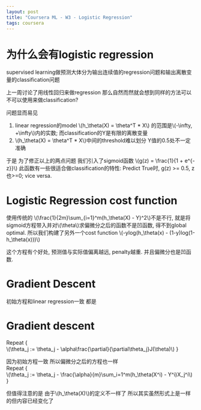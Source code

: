 ```yaml
---
layout: post
title: "Coursera ML - W3 - Logistic Regression"
tags: coursera
---
```


# 为什么会有logistic regression

supervised learning做预测大体分为输出连续值的regression问题和输出离散变量的classification问题

上一周讨论了用线性回归来做regression 那么自然而然就会想到同样的方法可以不可以使用来做classification?

问题显而易见
1. linear regression的model \\(h_\theta(X) = \theta^T * X\\) 的范围是\\(-\infty, +\infty\\)内的实数; 而classification的Y是有限的离散变量  
2. \\(h_\theta(X) = \theta^T * X\\)中间的threshold难以划分 Y值的0.5处不一定准确  

<!--more-->

于是 为了修正以上的两点问题
我们引入了sigmoid函数 \\(g(z) = \frac{1}{1 + e^{-z}}\\)
此函数有一些很适合做classification的特性:
Predict True时, g(z) >= 0.5, z也>=0; vice versa.


# Logistic Regression cost function
使用传统的 \\(\frac{1}{2m}\sum_{i=1}^m(h_\theta(X) - Y)^2\\)不是不行, 就是将sigmoid方程带入并对\\(\theta\\)求偏微分之后的函数不是凹函数, 得不到global optimal.
所以我们构建了另外一个cost function
\\(-ylog(h_\theta(x) - (1-y)log(1-h_\theta(x)))\\)

这个方程有个好处, 预测值与实际值偏离越远, penalty越重. 并且偏微分也是凹函数.


# Gradient Descent
初始方程和linear regression一致 都是
# Gradient descent  
Repeat {  
    \\(\theta_j := \theta_j - \alpha\frac{\partial}{\partial\theta_j}J(\theta)\\)
}  

因为初始方程一致 所以偏微分之后的方程也一样  
Repeat {  
    \\(\theta_j := \theta_j - \frac{\alpha}{m}\sum_i=1^m(h_\theta(X^i) - Y^i)X_j^i\\)  
}  

但值得注意的是 由于\\(h_\theta(X)\\)的定义不一样了 所以其实虽然形式上是一样的但内容已经变化了